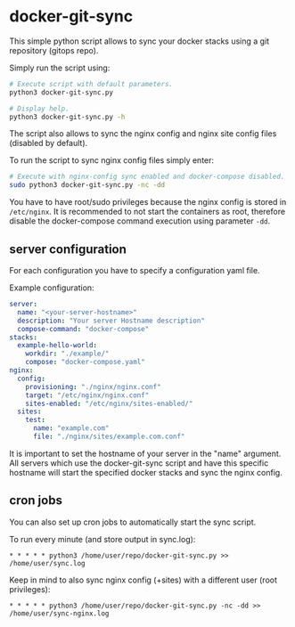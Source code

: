# docker-git-sync
This simple python script allows to sync your docker stacks using a git repository (gitops repo).

Simply run the script using:
```sh
# Execute script with default parameters.
python3 docker-git-sync.py

# Display help.
python3 docker-git-sync.py -h
```

The script also allows to sync the nginx config and nginx site config files (disabled by default).

To run the script to sync nginx config files simply enter:
```sh
# Execute with nginx-config sync enabled and docker-compose disabled.
sudo python3 docker-git-sync.py -nc -dd
```
You have to have root/sudo privileges because the nginx config is stored in ``/etc/nginx``.
It is recommended to not start the containers as root, therefore disable the docker-compose command execution using parameter ``-dd``.

## server configuration
For each configuration you have to specify a configuration yaml file.

Example configuration:
```yaml
server:
  name: "<your-server-hostname>"
  description: "Your server Hostname description"
  compose-command: "docker-compose"
stacks:
  example-hello-world:
    workdir: "./example/"
    compose: "docker-compose.yaml"
nginx:
  config:
    provisioning: "./nginx/nginx.conf"
    target: "/etc/nginx/nginx.conf"
    sites-enabled: "/etc/nginx/sites-enabled/"
  sites:
    test:
      name: "example.com"
      file: "./nginx/sites/example.com.conf"
```
It is important to set the hostname of your server in the "name" argument.
All servers which use the docker-git-sync script and have this specific hostname will start the specified docker stacks and sync the nginx config.

## cron jobs
You can also set up cron jobs to automatically start the sync script.

To run every minute (and store output in sync.log): 
```cron
* * * * * python3 /home/user/repo/docker-git-sync.py >> /home/user/sync.log
```

Keep in mind to also sync nginx config (+sites) with a different user (root privileges):
```cron
* * * * * python3 /home/user/repo/docker-git-sync.py -nc -dd >> /home/user/sync-nginx.log
```